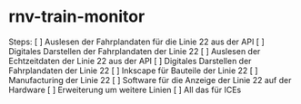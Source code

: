 # rnv-train-monitor
Steps:
[ ] Auslesen der Fahrplandaten für die Linie 22 aus der API
[ ] Digitales Darstellen der Fahrplandaten der Linie 22
[ ] Auslesen der Echtzeitdaten der Linie 22 aus der API
[ ] Digitales Darstellen der Fahrplandaten der Linie 22
[ ] Inkscape für Bauteile der Linie 22
[ ] Manufacturing der Linie 22
[ ] Software für die Anzeige der Linie 22 auf der Hardware
[ ] Erweiterung um weitere Linien
[ ] All das für ICEs
